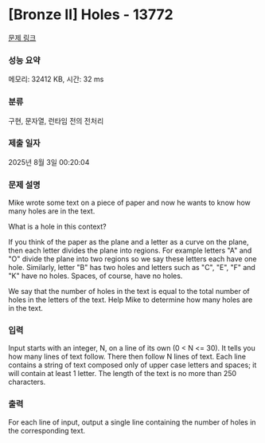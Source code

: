 # [Bronze II] Holes - 13772 

[문제 링크](https://www.acmicpc.net/problem/13772) 

### 성능 요약

메모리: 32412 KB, 시간: 32 ms

### 분류

구현, 문자열, 런타임 전의 전처리

### 제출 일자

2025년 8월 3일 00:20:04

### 문제 설명

<p>Mike wrote some text on a piece of paper and now he wants to know how many holes are in the text.</p>

<p>What is a hole in this context?</p>

<p>If you think of the paper as the plane and a letter as a curve on the plane, then each letter divides the plane into regions. For example letters "A" and "O" divide the plane into two regions so we say these letters each have one hole. Similarly, letter "B" has two holes and letters such as "C", "E", "F" and "K" have no holes. Spaces, of course, have no holes.</p>

<p>We say that the number of holes in the text is equal to the total number of holes in the letters of the text. Help Mike to determine how many holes are in the text.</p>

### 입력 

 <p>Input starts with an integer, N, on a line of its own (0 < N <= 30). It tells you how many lines of text follow. There then follow N lines of text. Each line contains a string of text composed only of upper case letters and spaces; it will contain at least 1 letter. The length of the text is no more than 250 characters.</p>

### 출력 

 <p>For each line of input, output a single line containing the number of holes in the corresponding text.</p>

